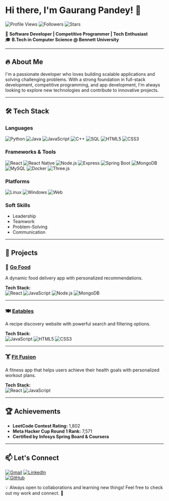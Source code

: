 # Hi there, I'm Gaurang Pandey! 👋

![Profile Views](https://komarev.com/ghpvc/?username=Gaurang-Pandey&label=Profile%20Views&color=0e75b6&style=flat)
![Followers](https://img.shields.io/github/followers/Gaurang-Pandey?style=social)
![Stars](https://img.shields.io/github/stars/Gaurang-Pandey?style=social)

🚀 **Software Developer | Competitive Programmer | Tech Enthusiast**  
🎓 **B.Tech in Computer Science @ Bennett University**

---

## 🔥 About Me  
I'm a passionate developer who loves building scalable applications and solving challenging problems. With a strong foundation in full-stack development, competitive programming, and app development, I'm always looking to explore new technologies and contribute to innovative projects.

---

## 🛠 Tech Stack  

### Languages
![Python](https://img.shields.io/badge/Python-3776AB?style=flat&logo=python&logoColor=white)
![Java](https://img.shields.io/badge/Java-007396?style=flat&logo=java&logoColor=white)
![JavaScript](https://img.shields.io/badge/JavaScript-F7DF1E?style=flat&logo=javascript&logoColor=black)
![C++](https://img.shields.io/badge/C++-00599C?style=flat&logo=cplusplus&logoColor=white)
![SQL](https://img.shields.io/badge/SQL-4479A1?style=flat&logo=postgresql&logoColor=white)
![HTML5](https://img.shields.io/badge/HTML5-E34F26?style=flat&logo=html5&logoColor=white)
![CSS3](https://img.shields.io/badge/CSS3-1572B6?style=flat&logo=css3&logoColor=white)

### Frameworks & Tools
![React](https://img.shields.io/badge/React-61DAFB?style=flat&logo=react&logoColor=black)
![React Native](https://img.shields.io/badge/React%20Native-20232A?style=flat&logo=react&logoColor=61DAFB)
![Node.js](https://img.shields.io/badge/Node.js-339933?style=flat&logo=nodedotjs&logoColor=white)
![Express](https://img.shields.io/badge/Express-404D59?style=flat)
![Spring Boot](https://img.shields.io/badge/Spring%20Boot-6DB33F?style=flat&logo=spring&logoColor=white)
![MongoDB](https://img.shields.io/badge/MongoDB-4EA94B?style=flat&logo=mongodb&logoColor=white)
![MySQL](https://img.shields.io/badge/MySQL-4479A1?style=flat&logo=mysql&logoColor=white)
![Docker](https://img.shields.io/badge/Docker-2496ED?style=flat&logo=docker&logoColor=white)
![Three.js](https://img.shields.io/badge/Three.js-000000?style=flat&logo=three.js&logoColor=white)

### Platforms
![Linux](https://img.shields.io/badge/Linux-FCC624?style=flat&logo=linux&logoColor=black)
![Windows](https://img.shields.io/badge/Windows-0078D6?style=flat&logo=windows&logoColor=white)
![Web](https://img.shields.io/badge/Web-4285F4?style=flat&logo=google-chrome&logoColor=white)

### Soft Skills
- Leadership
- Teamwork
- Problem-Solving
- Communication

---

## 🚀 Projects  

### 🛵 [Go Food](https://github.com/Gaurang-Pandey/GoFood)  
A dynamic food delivery app with personalized recommendations.  

**Tech Stack:**  
![React](https://img.shields.io/badge/React-61DAFB?style=flat&logo=react&logoColor=black) ![JavaScript](https://img.shields.io/badge/JavaScript-F7DF1E?style=flat&logo=javascript&logoColor=black) ![Node.js](https://img.shields.io/badge/Node.js-339933?style=flat&logo=nodedotjs&logoColor=white) ![MongoDB](https://img.shields.io/badge/MongoDB-4EA94B?style=flat&logo=mongodb&logoColor=white)

---

### 🍽 [Eatables](https://github.com/Gaurang-Pandey/Eatables)  
A recipe discovery website with powerful search and filtering options.  

**Tech Stack:**  
![JavaScript](https://img.shields.io/badge/JavaScript-F7DF1E?style=flat&logo=javascript&logoColor=black) ![HTML5](https://img.shields.io/badge/HTML5-E34F26?style=flat&logo=html5&logoColor=white) ![CSS3](https://img.shields.io/badge/CSS3-1572B6?style=flat&logo=css3&logoColor=white)

---

### 🏋️ [Fit Fusion](https://github.com/Gaurang-Pandey/Fit-Fusion)  
A fitness app that helps users achieve their health goals with personalized workout plans.  

**Tech Stack:**  
![React](https://img.shields.io/badge/React-61DAFB?style=flat&logo=react&logoColor=black) ![JavaScript](https://img.shields.io/badge/JavaScript-F7DF1E?style=flat&logo=javascript&logoColor=black)

---

## 🏆 Achievements  
- **LeetCode Contest Rating:** 1,802  
- **Meta Hacker Cup Round 1 Rank:** 7,571  
- **Certified by Infosys Spring Board & Coursera**

---

## 📫 Let's Connect  
[![Gmail](https://img.shields.io/badge/Gmail-D14836?style=flat&logo=gmail&logoColor=white)](mailto:gaurangpandey04@gmail.com)
[![LinkedIn](https://img.shields.io/badge/LinkedIn-Connect-blue?style=flat&logo=linkedin)](https://www.linkedin.com/in/gaurang-pandey-3a0349257/)  
[![GitHub](https://img.shields.io/badge/GitHub-Follow-black?style=flat&logo=github)](https://github.com/Gaurang-Pandey)  

💡 Always open to collaborations and learning new things! Feel free to check out my work and connect. 🚀
